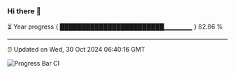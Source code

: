 ### Hi there 👋

⏳ Year progress { ████████████████████████▁▁▁▁▁▁ } 82.86 %

---

⏰ Updated on Wed, 30 Oct 2024 06:40:16 GMT

![Progress Bar CI](https://github.com/liununu/liununu/workflows/Progress%20Bar%20CI/badge.svg)
